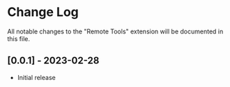 # Change Log

All notable changes to the "Remote Tools" extension will be documented in this file.

## [0.0.1] - 2023-02-28

- Initial release
